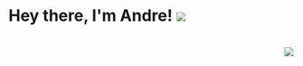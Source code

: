 <h1 align="left">
  Hey there, <span>I'm Andre!</span>
 <img src="https://skillicons.dev/icons?i=js,gcp,angular,ts,nextjs,nodejs,react,firebase,discord,cloudflare,bots,express,html,css,materialui,nginx,tailwind">
</h1>
<h1 align="right">
 <img align="right" src="https://api.lanyard.rest/v1/users/840040157851025440"></img>
</h1>
